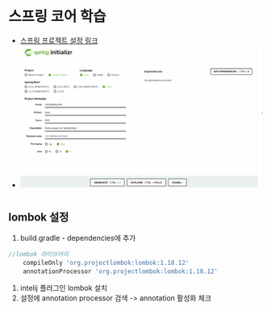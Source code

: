 
# 스프링 코어 학습
- [스프링 프로젝트 설정 링크](https://start.spring.io/)
- ![스프링 초기 설정사진](./src/main/resources/static/md_image/start_spring.png)
#
## lombok 설정
1. build.gradle - dependencies에 추가
```groovy
//lombok 라이브러리
	compileOnly 'org.projectlombok:lombok:1.18.12'
	annotationProcessor 'org.projectlombok:lombok:1.18.12'
```

1. intelij 플러그인 lombok 설치
1. 설정에 annotation processor 검색 -> annotation 활성화 체크